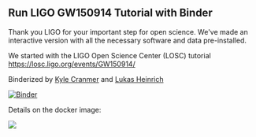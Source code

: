 ## Run LIGO GW150914 Tutorial with Binder


Thank you LIGO for your important step for open science.
We've made an interactive version with all the necessary software and data pre-installed.

We started with the LIGO Open Science Center (LOSC) tutorial https://losc.ligo.org/events/GW150914/


Binderized by [Kyle Cranmer](https://github.com/cranmer) and [Lukas Heinrich](https://github.com/lukasheinrich)

[![Binder](http://mybinder.org/badge.svg)](http://mybinder.org/repo/cranmer/ligo-binder)


Details on the docker image:

[![](https://badge.imagelayers.io/cranmer/ligo-binder:latest.svg)](https://imagelayers.io/?images=cranmer/ligo-binder:latest 'Get your own badge on imagelayers.io')